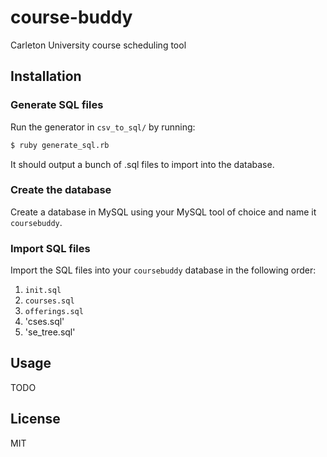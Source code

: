# course-buddy

Carleton University course scheduling tool

## Installation

### Generate SQL files

Run the generator in `csv_to_sql/` by running:

``` sh
$ ruby generate_sql.rb
```

It should output a bunch of .sql files to import into the database.

### Create the database

Create a database in MySQL using your MySQL tool of choice and name it `coursebuddy`.

### Import SQL files

Import the SQL files into your `coursebuddy` database in the following order:

1. `init.sql`
2. `courses.sql`
3. `offerings.sql`
4. 'cses.sql'
5. 'se_tree.sql'

## Usage

TODO

##

## License

MIT
